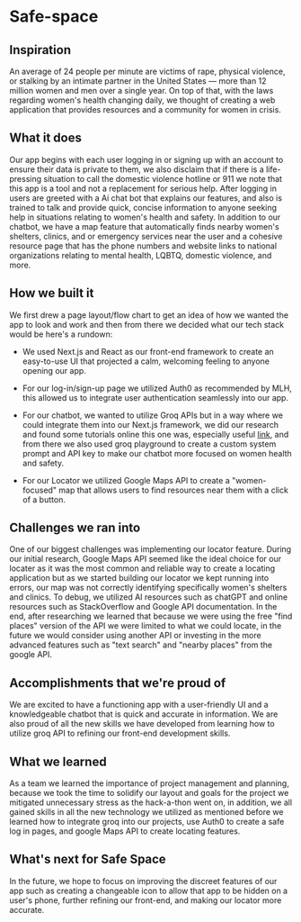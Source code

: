 # Safe-space

## Inspiration
An average of 24 people per minute are victims of rape, physical violence, or stalking by an intimate partner in the United States — more than 12 million women and men over a single year. On top of that, with the laws regarding women's health changing daily, we thought of creating a web application that provides resources and a community for women in crisis. 

## What it does
Our app begins with each user logging in or signing up with an account to ensure their data is private to them, we also disclaim that if there is a life-pressing situation to call the domestic violence hotline or 911 we note that this app is a tool and not a replacement for serious help.  After logging in users are greeted with a  Ai chat bot that explains our features, and also is trained to talk and provide quick, concise information to anyone seeking help in situations relating to women's health and safety. In addition to our chatbot, we have a map feature that automatically finds nearby women's shelters, clinics, and or emergency services near the user and a cohesive resource page that has the phone numbers and website links to national organizations relating to mental health, LQBTQ, domestic violence, and more.

## How we built it
We first drew a page layout/flow chart to get an idea of how we wanted the app to look and work and then from there we decided what our tech stack would be here's a rundown:

- We used Next.js and React as our front-end framework to create an easy-to-use UI that projected a calm, welcoming feeling to anyone opening our app.

- For our log-in/sign-up page we utilized Auth0 as recommended by MLH, this allowed us to integrate user authentication seamlessly into our app.

- For our chatbot, we wanted to utilize Groq APIs but in a way where we could integrate them into our Next.js framework, we did our research and found some tutorials online this one was, especially useful [link](https://dev.to/gregharis/build-your-first-ai-chatbot-a-react-and-typescript-project-with-groq-cloud-api-1dp3), and from there we also used groq playground to create a custom system prompt and API key to make our chatbot more focused on women health and safety.

- For our Locator we utilized Google Maps API to create a "women-focused" map that allows users to find resources near them with a click of a button.

## Challenges we ran into
One of our biggest challenges was implementing our locator feature. During our initial research, Google Maps API seemed like the ideal choice for our locater as it was the most common and reliable way to create a locating application but as we started building our locator we kept running into errors, our map was not correctly identifying specifically women's shelters and clinics. To debug, we utilized AI resources such as chatGPT and online resources such as StackOverflow and Google API documentation. In the end, after researching we learned that because we were using the free "find places" version of the API we were limited to what we could locate, in the future we would consider using another API or investing in the more advanced features such as "text search" and "nearby places" from the google API. 
## Accomplishments that we're proud of
We are excited to have a functioning app with a user-friendly UI and a knowledgeable chatbot that is quick and accurate in information. We are also proud of all the new skills we have developed from learning how to utilize groq API to refining our front-end development skills.
## What we learned
As a team we learned the importance of project management and planning, because we took the time to solidify our layout and goals for the project we mitigated unnecessary stress as the hack-a-thon went on, in addition, we all gained skills in all the new technology we utilized as mentioned before we learned how to integrate groq into our projects, use Auth0 to create a safe log in pages, and google Maps API to create locating features. 
## What's next for Safe Space
In the future, we hope to focus on improving the discreet features of our app such as creating a changeable icon to allow that app to be hidden on a user's phone,  further refining our front-end, and making our locator more accurate. 
